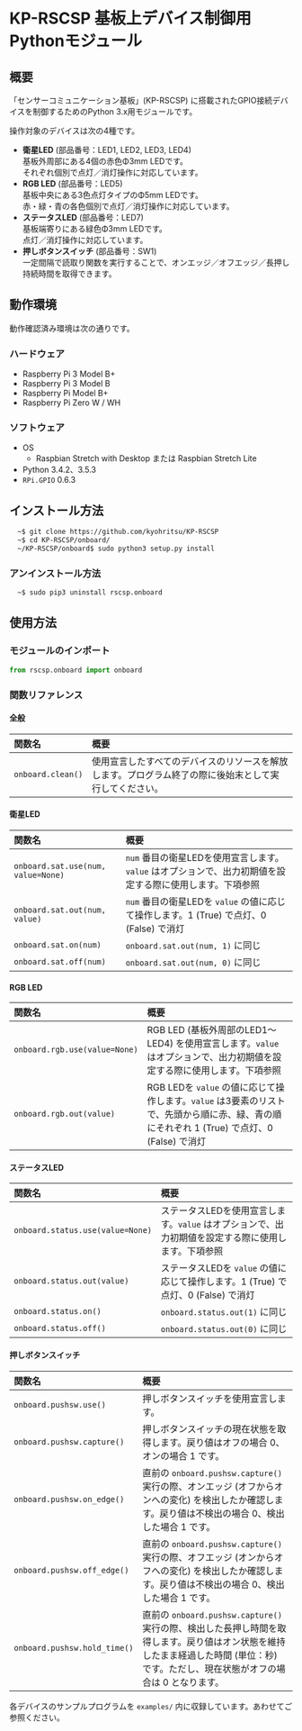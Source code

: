 # KP-RSCSP 基板上デバイス制御用Pythonモジュール

## 概要

「センサーコミュニケーション基板」(KP-RSCSP) に搭載されたGPIO接続デバイスを制御するためのPython 3.x用モジュールです。

操作対象のデバイスは次の4種です。

  - **衛星LED** (部品番号：LED1, LED2, LED3, LED4)  
    基板外周部にある4個の赤色Φ3mm LEDです。  
    それぞれ個別で点灯／消灯操作に対応しています。
  - **RGB LED** (部品番号：LED5)  
    基板中央にある3色点灯タイプのΦ5mm LEDです。  
    赤・緑・青の各色個別で点灯／消灯操作に対応しています。
  - **ステータスLED** (部品番号：LED7)  
    基板端寄りにある緑色Φ3mm LEDです。  
    点灯／消灯操作に対応しています。
  - **押しボタンスイッチ** (部品番号：SW1)  
    一定間隔で読取り関数を実行することで、オンエッジ／オフエッジ／長押し持続時間を取得できます。

## 動作環境

動作確認済み環境は次の通りです。

### ハードウェア

  - Raspberry Pi 3 Model B+
  - Raspberry Pi 3 Model B
  - Raspberry Pi Model B+
  - Raspberry Pi Zero W / WH

### ソフトウェア

  + OS
    - Raspbian Stretch with Desktop または Raspbian Stretch Lite
  + Python 3.4.2、3.5.3
  + `RPi.GPIO` 0.6.3

## インストール方法

```sh
  ~$ git clone https://github.com/kyohritsu/KP-RSCSP
  ~$ cd KP-RSCSP/onboard/
  ~/KP-RSCSP/onboard$ sudo python3 setup.py install
```

### アンインストール方法

```sh
  ~$ sudo pip3 uninstall rscsp.onboard
```

## 使用方法

### モジュールのインポート

```python
from rscsp.onboard import onboard
```

### 関数リファレンス

#### 全般

| 関数名 | 概要 |
| :- | :- |
| `onboard.clean()` | 使用宣言したすべてのデバイスのリソースを解放します。プログラム終了の際に後始末として実行してください。 |

#### 衛星LED

| 関数名 | 概要 |
| :- | :- |
| `onboard.sat.use(num, value=None)` | `num` 番目の衛星LEDを使用宣言します。`value` はオプションで、出力初期値を設定する際に使用します。下項参照 |
| `onboard.sat.out(num, value)` | `num` 番目の衛星LEDを `value` の値に応じて操作します。1 (True) で点灯、0 (False) で消灯 |
| `onboard.sat.on(num)` | `onboard.sat.out(num, 1)` に同じ |
| `onboard.sat.off(num)` | `onboard.sat.out(num, 0)` に同じ |

#### RGB LED

| 関数名 | 概要 |
| :- | :- |
| `onboard.rgb.use(value=None)` | RGB LED (基板外周部のLED1～LED4) を使用宣言します。`value` はオプションで、出力初期値を設定する際に使用します。下項参照 |
| `onboard.rgb.out(value)` | RGB LEDを `value` の値に応じて操作します。`value` は3要素のリストで、先頭から順に赤、緑、青の順にそれぞれ 1 (True) で点灯、0 (False) で消灯 |

#### ステータスLED

| 関数名 | 概要 |
| :- | :- |
| `onboard.status.use(value=None)` | ステータスLEDを使用宣言します。`value` はオプションで、出力初期値を設定する際に使用します。下項参照 |
| `onboard.status.out(value)` | ステータスLEDを `value` の値に応じて操作します。1 (True) で点灯、0 (False) で消灯 |
| `onboard.status.on()` | `onboard.status.out(1)` に同じ |
| `onboard.status.off()` | `onboard.status.out(0)` に同じ |

#### 押しボタンスイッチ

| 関数名 | 概要 |
| :- | :- |
| `onboard.pushsw.use()` | 押しボタンスイッチを使用宣言します。 |
| `onboard.pushsw.capture()` | 押しボタンスイッチの現在状態を取得します。戻り値はオフの場合 0、オンの場合 1 です。 |
| `onboard.pushsw.on_edge()` | 直前の `onboard.pushsw.capture()` 実行の際、オンエッジ (オフからオンへの変化) を検出したか確認します。戻り値は不検出の場合 0、検出した場合 1 です。 |
| `onboard.pushsw.off_edge()` | 直前の `onboard.pushsw.capture()` 実行の際、オフエッジ (オンからオフへの変化) を検出したか確認します。戻り値は不検出の場合 0、検出した場合 1 です。 |
| `onboard.pushsw.hold_time()` | 直前の `onboard.pushsw.capture()` 実行の際、検出した長押し時間を取得します。戻り値はオン状態を維持したまま経過した時間 (単位：秒) です。ただし、現在状態がオフの場合は 0 となります。 |

各デバイスのサンプルプログラムを `examples/` 内に収録しています。あわせてご参照ください。
